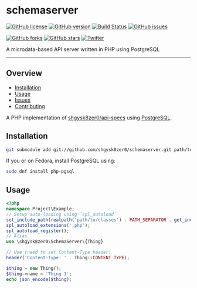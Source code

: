 # schemaserver
[![GitHub license](https://img.shields.io/badge/license-GPL-blue.svg)](https://raw.githubusercontent.com/shgysk8zer0/schemaserver/master/LICENSE)
[![GitHub version](https://img.shields.io/github/release/shgysk8zer0/schemaserver.svg)](https://github.com/shgysk8zer0/schemaserver/releases)
[![Build Status](https://travis-ci.org/shgysk8zer0/schemaserver.svg?branch=master)](https://travis-ci.org/shgysk8zer0/schemaserver)
[![GitHub issues](https://img.shields.io/github/issues/shgysk8zer0/schemaserver.svg)](https://github.com/shgysk8zer0/schemaserver/issues)

[![GitHub forks](https://img.shields.io/github/forks/shgysk8zer0/schemaserver.svg?style=social&label=Fork)](https://github.com/shgysk8zer0/schemaserver#fork-destination-box)
[![GitHub stars](https://img.shields.io/github/stars/shgysk8zer0/schemaserver.svg?style=social&label=Star)](https://github.com/shgysk8zer0/schemaserver/stargazers)
[![Twitter](https://img.shields.io/twitter/url/https/github.com/shgysk8zer0/schemaserver.svg?style=social)](https://twitter.com/intent/tweet?url=https%3A%2F%2Fgithub.com%2Fshgysk8zer0%2Fschemaserver&via=shgysk8zer0)

A microdata-based API server written in PHP using PostgreSQL
- - -
## Overview
- [Installation](#installation)
- [Usage](#usage)
- [Issues](https://github.com/shgysk8zer0/schemaserver/issues)
- [Contributing](./docs/CONTRIBUTING.md)

A PHP implementation of [shgysk8zer0/api-specs](https://github.com/shgysk8zer0/api-specs)
using [PostgreSQL](https://www.postgresql.org/download).

## Installation
```sh
git submodule add git://github.com/shgysk8zer0/schemaserver.git path/to/classes/shgysk8zer0/schemaserver
```

If you or on Fedora, install PostgreSQL using:
```sh
sudo dnf install php-pgsql
```

## Usage
```php
<?php
namespace Project\Example;
// Setup auto-loading using `spl_autoload`
set_include_path(realpath('path/to/classes') . PATH_SEPARATOR . get_include_path());
spl_autoload_extensions('.php');
spl_autoload_register();
// Alias
use \shgysk8zer0\SchemaServer\{Thing}

// Use (need to set Content-Type header)
header('Content-Type: ' . Thing::CONTENT_TYPE);

$thing = new Thing();
$thing->name = 'Thing 1';
echo json_encode($thing);
```
